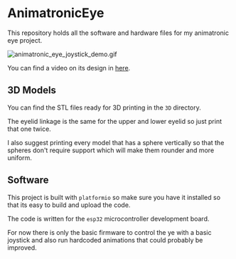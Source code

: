 # AnimatronicEye

This repository holds all the software and hardware files for my animatronic eye project.

![animatronic_eye_joystick_demo.gif](media/animatronic_eye_joystick_demo.gif)

You can find a video on its design in [here](https://youtu.be/aWKz5cGIKcs).

## 3D Models

You can find the STL files ready for 3D printing in the `3D` directory.

The eyelid linkage is the same for the upper and lower eyelid so just print that one twice.

I also suggest printing every model that has a sphere vertically so that the spheres don't
require support which will make them rounder and more uniform.

## Software

This project is built with `platformio` so make sure you have it installed so that
its easy to build and upload the code.

The code is written for the `esp32` microcontroller development board.

For now there is only the basic firmware to control the ye with a basic joystick and also run
hardcoded animations that could probably be improved.
